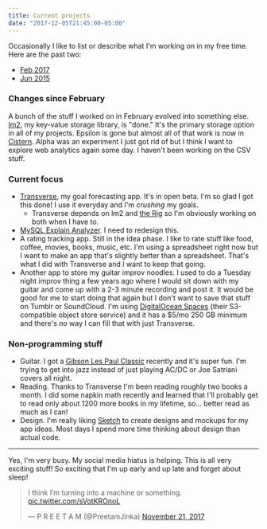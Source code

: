 ```yaml
---
title: Current projects
date: "2017-12-05T21:45:00-05:00"
---
```


Occasionally I like to list or describe what I'm working on
in my free time. Here are the past two:

* [Feb 2017](/2017/02/08/current-projects/)
* [Jun 2015](//2015/06/29/current-projects/)

### Changes since February

A bunch of the stuff I worked on in February evolved into something else.
[lm2](https://github.com/Preetam/lm2), my key-value storage library, is "done."
It's the primary storage option in all of my projects. Epsilon is gone but almost
all of that work is now in [Cistern](https://cistern.github.io/). Alpha was an
experiment I just got rid of but I think I want to explore web analytics again some
day. I haven't been working on the CSV stuff.

### Current focus

* [Transverse](https://transverseapp.com/), my goal forecasting app. It's in open beta. I'm
so glad I got this done! I use it everyday and I'm *crushing* my goals.
	* Transverse depends on lm2 and [the Rig](https://misfra.me/2017/07/19/the-rig/) so I'm obviously working on both when I have to.
* [MySQL Explain Analyzer](https://misfra.me/2017/11/19/mysql-explain-analyzer/). I need to redesign this.
* A rating tracking app. Still in the idea phase. I like to rate stuff like food, coffee, movies, books, music, etc.
I'm using a spreadsheet right now but I want to make an app that's slightly better than a spreadsheet.
That's what I did with Transverse and I want to keep that going.
* Another app to store my guitar improv noodles. I used to do a Tuesday night improv thing a few years ago
where I would sit down with my guitar and come up with a 2-3 minute recording and post it. It would be
good for me to start doing that again but I don't want to save that stuff on Tumblr or SoundCloud.
I'm using [DigitalOcean Spaces](https://www.digitalocean.com/products/object-storage/) (their S3-compatible
object store service) and it has a $5/mo 250 GB minimum and there's *no* way I can fill that with just
Transverse.

### Non-programming stuff

* Guitar. I got a [Gibson Les Paul Classic](http://www.gibson.com/Products/Electric-Guitars/2017/USA/Les-Paul-Classic.aspx) recently and
it's super fun. I'm trying to get into jazz instead of just playing AC/DC or Joe Satriani covers all night.
* Reading. Thanks to Transverse I'm been reading roughly two books a month. I did some napkin
math recently and learned that I'll probably get to read only about 1200 more books in my lifetime, so...
better read as much as I can!
* Design. I'm really liking [Sketch](https://sketchapp.com/) to create designs and mockups for my
app ideas. Most days I spend more time thinking about design than actual code.

---

Yes, I'm very busy. My social media hiatus is helping. This is all very exciting stuff! So exciting
that I'm up early and up late and forget about sleep!

<blockquote class="twitter-tweet" data-conversation="none" data-lang="en"><p lang="en" dir="ltr">I think I’m turning into a machine or something. <a href="https://t.co/sVotKROnoL">pic.twitter.com/sVotKROnoL</a></p>&mdash; P R E E T A M (@PreetamJinka) <a href="https://twitter.com/PreetamJinka/status/932784414463004672?ref_src=twsrc%5Etfw">November 21, 2017</a></blockquote>
<script async src="https://platform.twitter.com/widgets.js" charset="utf-8"></script>
